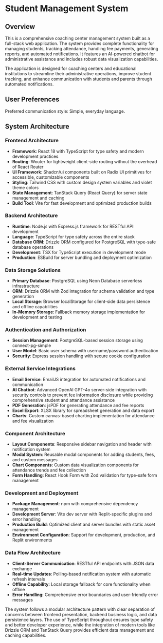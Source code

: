 # Student Management System

## Overview

This is a comprehensive coaching center management system built as a full-stack web application. The system provides complete functionality for managing students, tracking attendance, handling fee payments, generating reports, and automated notifications. It features an AI-powered chatbot for administrative assistance and includes robust data visualization capabilities.

The application is designed for coaching centers and educational institutions to streamline their administrative operations, improve student tracking, and enhance communication with students and parents through automated notifications.

## User Preferences

Preferred communication style: Simple, everyday language.

## System Architecture

### Frontend Architecture
- **Framework**: React 18 with TypeScript for type safety and modern development practices
- **Routing**: Wouter for lightweight client-side routing without the overhead of React Router
- **UI Framework**: Shadcn/ui components built on Radix UI primitives for accessible, customizable components
- **Styling**: Tailwind CSS with custom design system variables and violet theme colors
- **State Management**: TanStack Query (React Query) for server state management and caching
- **Build Tool**: Vite for fast development and optimized production builds

### Backend Architecture
- **Runtime**: Node.js with Express.js framework for RESTful API development
- **Language**: TypeScript for type safety across the entire stack
- **Database ORM**: Drizzle ORM configured for PostgreSQL with type-safe database operations
- **Development**: TSX for TypeScript execution in development mode
- **Production**: ESBuild for server bundling and deployment optimization

### Data Storage Solutions
- **Primary Database**: PostgreSQL using Neon Database serverless infrastructure
- **ORM**: Drizzle ORM with Zod integration for schema validation and type generation
- **Local Storage**: Browser localStorage for client-side data persistence and offline capabilities
- **In-Memory Storage**: Fallback memory storage implementation for development and testing

### Authentication and Authorization
- **Session Management**: PostgreSQL-based session storage using connect-pg-simple
- **User Model**: Basic user schema with username/password authentication
- **Security**: Express session handling with secure cookie configuration

### External Service Integrations
- **Email Service**: EmailJS integration for automated notifications and communication
- **AI Chatbot**: Advanced OpenAI GPT-4o server-side integration with security controls to prevent fee information disclosure while providing comprehensive student and attendance assistance
- **PDF Generation**: jsPDF for generating attendance and fee reports
- **Excel Export**: XLSX library for spreadsheet generation and data export
- **Charts**: Custom canvas-based charting implementation for attendance and fee visualization

### Component Architecture
- **Layout Components**: Responsive sidebar navigation and header with notification system
- **Modal System**: Reusable modal components for adding students, fees, and custom messages
- **Chart Components**: Custom data visualization components for attendance trends and fee collection
- **Form Handling**: React Hook Form with Zod validation for type-safe form management

### Development and Deployment
- **Package Management**: npm with comprehensive dependency management
- **Development Server**: Vite dev server with Replit-specific plugins and error handling
- **Production Build**: Optimized client and server bundles with static asset management
- **Environment Configuration**: Support for development, production, and Replit environments

### Data Flow Architecture
- **Client-Server Communication**: RESTful API endpoints with JSON data exchange
- **Real-time Updates**: Polling-based notification system with automatic refresh intervals
- **Offline Capability**: Local storage fallback for core functionality when offline
- **Error Handling**: Comprehensive error boundaries and user-friendly error messages

The system follows a modular architecture pattern with clear separation of concerns between frontend presentation, backend business logic, and data persistence layers. The use of TypeScript throughout ensures type safety and better developer experience, while the integration of modern tools like Drizzle ORM and TanStack Query provides efficient data management and caching capabilities.